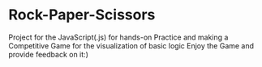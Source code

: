 # Rock-Paper-Scissors

Project for the JavaScript(.js) for hands-on Practice and making a Competitive Game for the visualization of basic logic
Enjoy the Game and provide feedback on it:)


